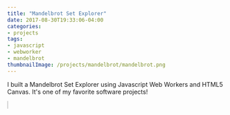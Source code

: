 ```yaml
---
title: "Mandelbrot Set Explorer"
date: 2017-08-30T19:33:06-04:00
categories:
- projects
tags:
- javascript
- webworker
- mandelbrot
thumbnailImage: /projects/mandelbrot/mandelbrot.png
---
```


I built a Mandelbrot Set Explorer using Javascript Web Workers and HTML5 Canvas.  It's one of my favorite software projects!

<!--more-->

<div style='position:relative;'>
    <canvas id='mandelbrot' width='500' height='500' style='border:solid 1px #ccc;'></canvas>
    <div id='zoom-rect' style='position:absolute;pointer-events:none;border:solid 1px white; background:rgba(255,255,255,0.5);'></div>
</div>
<script src="/projects/mandelbrot/big.min.js"></script>
<script src="/projects/mandelbrot/app.js"></script>